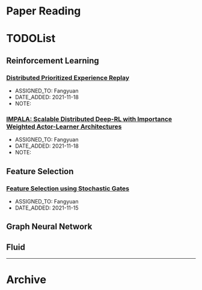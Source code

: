 Paper Reading
===


# TODOList

## Reinforcement Learning

### [Distributed Prioritized Experience Replay](https://arxiv.org/abs/1803.00933)
- ASSIGNED_TO: Fangyuan
- DATE_ADDED: 2021-11-18
- NOTE: [](notes/dper.org)

### [IMPALA: Scalable Distributed Deep-RL with Importance Weighted Actor-Learner Architectures](https://arxiv.org/abs/1802.01561)
- ASSIGNED_TO: Fangyuan
- DATE_ADDED: 2021-11-18
- NOTE: [](notes/impala.org)

## Feature Selection

### [Feature Selection using Stochastic Gates](https://arxiv.org/abs/1810.04247)
- ASSIGNED_TO: Fangyuan
- DATE_ADDED: 2021-11-15

## Graph Neural Network

## Fluid

---

# Archive
